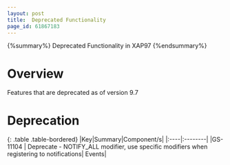 ```yaml
---
layout: post
title:  Deprecated Functionality
page_id: 61867183
---
```


{%summary%} Deprecated Functionality in XAP97 {%endsummary%}

# Overview
Features that are deprecated as of version 9.7

# Deprecation

{: .table .table-bordered}
|Key|Summary|Component/s|
|:----|:--------|
|GS-11104  | Deprecate - NOTIFY_ALL modifier, use specific modifiers when registering to notifications| Events|



